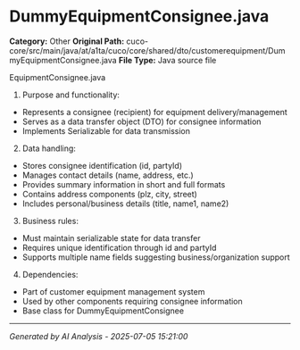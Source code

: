 # DummyEquipmentConsignee.java

**Category:** Other
**Original Path:** cuco-core/src/main/java/at/a1ta/cuco/core/shared/dto/customerequipment/DummyEquipmentConsignee.java
**File Type:** Java source file

EquipmentConsignee.java
1. Purpose and functionality:
- Represents a consignee (recipient) for equipment delivery/management
- Serves as a data transfer object (DTO) for consignee information
- Implements Serializable for data transmission

2. Data handling:
- Stores consignee identification (id, partyId)
- Manages contact details (name, address, etc.)
- Provides summary information in short and full formats
- Contains address components (plz, city, street)
- Includes personal/business details (title, name1, name2)

3. Business rules:
- Must maintain serializable state for data transfer
- Requires unique identification through id and partyId
- Supports multiple name fields suggesting business/organization support

4. Dependencies:
- Part of customer equipment management system
- Used by other components requiring consignee information
- Base class for DummyEquipmentConsignee

---
*Generated by AI Analysis - 2025-07-05 15:21:00*
